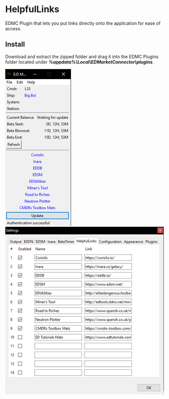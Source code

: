 # HelpfulLinks
EDMC Plugin that lets you put links directly onto the application for ease of access.

## Install
Download and extract the zipped folder and drag it into the EDMC Plugins folder located under ***%appdata%\Local\EDMarketConnector\plugins***.

![HelpfulLinks Example Image](/EDMC_HL_Example.png) ![HelpfulLinks Settings Image](/EDMC_HL_Settings.png)
